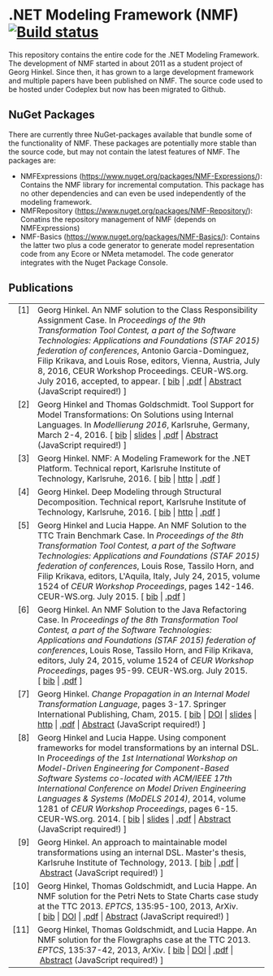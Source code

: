 # .NET Modeling Framework (NMF) [![Build status](https://ci.appveyor.com/api/projects/status/jbma22noos4y712w?svg=true)](https://ci.appveyor.com/project/georghinkel/nmf)

This repository contains the entire code for the .NET Modeling Framework. The development of NMF started in about 2011 as a student project of Georg Hinkel. Since then, it has grown to a large development framework and multiple papers have been published on NMF. The source code used to be hosted under Codeplex but now has been migrated to Github.

## NuGet Packages
There are currently three NuGet-packages available that bundle some of the functionality of NMF. These packages are potentially more stable than the source code, but may not contain the latest features of NMF.
The packages are:
* NMFExpressions (https://www.nuget.org/packages/NMF-Expressions/): Contains the NMF library for incremental computation. This package has no other dependencies and can even be used independently of the modeling framework.
* NMFRepository (https://www.nuget.org/packages/NMF-Repository/): Conatins the repository management of NMF (depends on NMFExpressions)
* NMF-Basics (https://www.nuget.org/packages/NMF-Basics/): Contains the latter two plus a code generator to generate model representation code from any Ecore or NMeta metamodel. The code generator integrates with the Nuget Package Console.

## Publications


<table>

<tr valign="top">
<td align="right" class="bibtexnumber">
[<a name="hinkel2016g">1</a>]
</td>
<td class="bibtexitem">
Georg Hinkel.
 An NMF solution to the Class Responsibility Assignment Case.
 In <em>Proceedings of the 9th Transformation Tool Contest, a part
  of the Software Technologies: Applications and Foundations (STAF 2015)
  federation of conferences</em>, Antonio Garcia-Dominguez, Filip Krikava, and
  Louis Rose, editors, Vienna, Austria, July 8, 2016, CEUR Workshop
  Proceedings. CEUR-WS.org.
 July 2016, accepted, to appear.
[&nbsp;<a href="http://sdqweb.ipd.kit.edu/publications/topics/nmf_bib.html#hinkel2016g">bib</a>&nbsp;| 
<a href="http://sdqweb.ipd.kit.edu/publications/pdfs/hinkel2016g.pdf">.pdf</a>&nbsp;|&nbsp;<a href="javascript:showAbstract(this);" onclick="showAbstract(this)">Abstract</a><noscript> (JavaScript required!)</noscript>&nbsp;]<div style="display:none;"><blockquote id="abstractBQ">
This paper presents a solution to the Class Responsibility Assignment (CRA) case at the Transformation Tool Contest (TTC) 2016 using the .NET Modeling Framework (NMF). The goal of this case was to find a class model with high cohesion but low coupling for a given set of attributes and methods with data dependencies and functional dependencies. The degree in which a given class model fulfills these properties is measured through the CRA-Index. We propose a generalpurpose code solution and discuss how this solution can benefit from incrementality. In particular, we show what steps are necessary to create an incremental solution using NMF Expressions and discuss its performance.
</blockquote></div>
</td>
</tr>


<tr valign="top">
<td align="right" class="bibtexnumber">
[<a name="hinkel2016b">2</a>]
</td>
<td class="bibtexitem">
Georg Hinkel and Thomas Goldschmidt.
 Tool Support for Model Transformations: On Solutions using Internal
  Languages.
 In <em>Modellierung 2016</em>, Karlsruhe, Germany, March 2-4, 2016.
[&nbsp;<a href="http://sdqweb.ipd.kit.edu/publications/topics/nmf_bib.html#hinkel2016b">bib</a>&nbsp;| 
<a href="http://sdqweb.ipd.kit.edu/publications/pdfs/hinkel2016b_slides.pdf">slides</a>&nbsp;| 
<a href="http://sdqweb.ipd.kit.edu/publications/pdfs/hinkel2016b.pdf">.pdf</a>&nbsp;|&nbsp;<a href="javascript:showAbstract(this);" onclick="showAbstract(this)">Abstract</a><noscript> (JavaScript required!)</noscript>&nbsp;]<div style="display:none;"><blockquote id="abstractBQ">
Model-driven engineering (MDE) has proven to be a useful approach to cope with todays ever growing complexity in the development of software systems, yet it is not widely applied in industry. As suggested by multiple studies, tool support is a major factor for this lack of adoption. Existing tools for MDE, in particular model transformation approaches, are often developed by small teams and cannot keep up with advanced tool support for mainstream languages such as provided by IntelliJ or Visual Studio. In this paper, we propose an approach to leverage existing tool support for model transformation using internal model transformation languages and investigate design decisions and their consequences for inherited tool support. The findings are used for the design of an internal model transformation language on the .NET platform.
</blockquote></div>
</td>
</tr>


<tr valign="top">
<td align="right" class="bibtexnumber">
[<a name="hinkel2016d">3</a>]
</td>
<td class="bibtexitem">
Georg Hinkel.
 NMF: A Modeling Framework for the .NET Platform.
 Technical report, Karlsruhe Institute of Technology, Karlsruhe, 2016.
[&nbsp;<a href="http://sdqweb.ipd.kit.edu/publications/topics/nmf_bib.html#hinkel2016d">bib</a>&nbsp;| 
<a href="http://nbn-resolving.org/urn:nbn:de:swb:90-537082">http</a>&nbsp;| 
<a href="http://sdqweb.ipd.kit.edu/publications/pdfs/hinkel2016d.pdf">.pdf</a>&nbsp;]

</td>
</tr>


<tr valign="top">
<td align="right" class="bibtexnumber">
[<a name="hinkel2016e">4</a>]
</td>
<td class="bibtexitem">
Georg Hinkel.
 Deep Modeling through Structural Decomposition.
 Technical report, Karlsruhe Institute of Technology, Karlsruhe, 2016.
[&nbsp;<a href="http://sdqweb.ipd.kit.edu/publications/topics/nmf_bib.html#hinkel2016e">bib</a>&nbsp;| 
<a href="http://nbn-resolving.org/urn:nbn:de:swb:90-576330">http</a>&nbsp;| 
<a href="http://sdqweb.ipd.kit.edu/publications/pdfs/hinkel2016e.pdf">.pdf</a>&nbsp;]

</td>
</tr>


<tr valign="top">
<td align="right" class="bibtexnumber">
[<a name="hinkel2015d">5</a>]
</td>
<td class="bibtexitem">
Georg Hinkel and Lucia Happe.
 An NMF Solution to the TTC Train Benchmark Case.
 In <em>Proceedings of the 8th Transformation Tool Contest, a part of
  the Software Technologies: Applications and Foundations (STAF 2015)
  federation of conferences</em>, Louis Rose, Tassilo Horn, and Filip Krikava,
  editors, L'Aquila, Italy, July 24, 2015, volume 1524 of <em>CEUR Workshop
  Proceedings</em>, pages 142-146. CEUR-WS.org.
 July 2015.
[&nbsp;<a href="http://sdqweb.ipd.kit.edu/publications/topics/nmf_bib.html#hinkel2015d">bib</a>&nbsp;| 
<a href="http://ceur-ws.org/Vol-1524/paper8.pdf">.pdf</a>&nbsp;]

</td>
</tr>


<tr valign="top">
<td align="right" class="bibtexnumber">
[<a name="hinkel2015e">6</a>]
</td>
<td class="bibtexitem">
Georg Hinkel.
 An NMF Solution to the Java Refactoring Case.
 In <em>Proceedings of the 8th Transformation Tool Contest, a part of
  the Software Technologies: Applications and Foundations (STAF 2015)
  federation of conferences</em>, Louis Rose, Tassilo Horn, and Filip Krikava,
  editors, July 24, 2015, volume 1524 of <em>CEUR Workshop Proceedings</em>, pages
  95-99. CEUR-WS.org.
 July 2015.
[&nbsp;<a href="http://sdqweb.ipd.kit.edu/publications/topics/nmf_bib.html#hinkel2015e">bib</a>&nbsp;| 
<a href="http://ceur-ws.org/Vol-1524/paper9.pdf">.pdf</a>&nbsp;]

</td>
</tr>


<tr valign="top">
<td align="right" class="bibtexnumber">
[<a name="hinkel2015a">7</a>]
</td>
<td class="bibtexitem">
Georg Hinkel.
 <em>Change Propagation in an Internal Model Transformation
  Language</em>, pages 3-17.
 Springer International Publishing, Cham, 2015.
[&nbsp;<a href="http://sdqweb.ipd.kit.edu/publications/topics/nmf_bib.html#hinkel2015a">bib</a>&nbsp;| 
<a href="http://dx.doi.org/10.1007/978-3-319-21155-8_1">DOI</a>&nbsp;| 
<a href="http://sdqweb.ipd.kit.edu/publications/pdfs/hinkel2015a_slides.pdf">slides</a>&nbsp;| 
<a href="http://dx.doi.org/10.1007/978-3-319-21155-8_1">http</a>&nbsp;| 
<a href="http://sdqweb.ipd.kit.edu/publications/pdfs/hinkel2015a.pdf">.pdf</a>&nbsp;|&nbsp;<a href="javascript:showAbstract(this);" onclick="showAbstract(this)">Abstract</a><noscript> (JavaScript required!)</noscript>&nbsp;]<div style="display:none;"><blockquote id="abstractBQ">
Despite good results, Model-Driven Engineering (MDE) has not been widely adopted in industry. According to studies by Staron and Mohaghegi, the lack of tool support is one of the major reasons for this. Although MDE has existed for more than a decade now, tool support is still insufficient. An approach to overcome this limitation for model transformations, which are a key part of MDE, is the usage of internal languages that reuse tool support for existing host languages. On the other hand, these internal languages typically do not provide key features like change propagation or bidirectional transformation. In this paper, we present an approach to use a single internal model transformation language to create unidirectional and bidirectional model transformations with optional change propagation. In total, we currently provide 18 operation modes based on a single specification. At the same time, the language may reuse tool support for C#. We validate the applicability of our language using a synthetic example with a transformation from finite state machines to Petri nets where we achieved speedups of up to 48 compared to classical batch transformations.
</blockquote></div>
</td>
</tr>


<tr valign="top">
<td align="right" class="bibtexnumber">
[<a name="hinkel2014">8</a>]
</td>
<td class="bibtexitem">
Georg Hinkel and Lucia Happe.
 Using component frameworks for model transformations by an internal
  DSL.
 In <em>Proceedings of the 1st International Workshop on
  Model-Driven Engineering for Component-Based Software Systems co-located with
  ACM/IEEE 17th International Conference on Model Driven Engineering Languages
  &amp; Systems (MoDELS 2014)</em>, 2014, volume 1281 of <em>CEUR Workshop
  Proceedings</em>, pages 6-15. CEUR-WS.org.
 2014.
[&nbsp;<a href="http://sdqweb.ipd.kit.edu/publications/topics/nmf_bib.html#hinkel2014">bib</a>&nbsp;| 
<a href="http://sdqweb.ipd.kit.edu/publications/pdfs/hinkel2014_slides.pdf">slides</a>&nbsp;| 
<a href="http://ceur-ws.org/Vol-1281/1.pdf">.pdf</a>&nbsp;|&nbsp;<a href="javascript:showAbstract(this);" onclick="showAbstract(this)">Abstract</a><noscript> (JavaScript required!)</noscript>&nbsp;]<div style="display:none;"><blockquote id="abstractBQ">
To increase the development productivity, possibilities for reuse, maintainability and quality of complex model transformations, modularization techniques are indispensable. Component-Based Software Engineering targets the challenge of modularity and is well-established in languages like Java or C# with component models like .NET, EJB or OSGi. There are still many challenging barriers to overcome in current model transformation languages to provide comparable support for component-based development of model transformations. Therefore, this paper provides a pragmatic solution based on NMF Transformations, a model transformation language realized as an internal DSL embedded in C#. An internal DSL can take advantage of the whole expressiveness and tooling build for the well established and known host language. In this work, we use the component model of the .NET platform to represent reusable components of model transformations to support internal and external model transformation composition. The transformation components are hidden behind transformation rule interfaces that can be exchanged dynamically through configuration. Using this approach we illustrate the possibilities to tackle typical issues of integrity and versioning, such as detecting versioning conflicts for model transformations.
</blockquote></div>
</td>
</tr>


<tr valign="top">
<td align="right" class="bibtexnumber">
[<a name="hinkel2013a">9</a>]
</td>
<td class="bibtexitem">
Georg Hinkel.
 An approach to maintainable model transformations using an internal
  DSL.
 Master's thesis, Karlsruhe Institute of Technology, 2013.
[&nbsp;<a href="http://sdqweb.ipd.kit.edu/publications/topics/nmf_bib.html#hinkel2013a">bib</a>&nbsp;| 
<a href="http://sdqweb.ipd.kit.edu/publications/pdfs/hinkel2013a.pdf">.pdf</a>&nbsp;|&nbsp;<a href="javascript:showAbstract(this);" onclick="showAbstract(this)">Abstract</a><noscript> (JavaScript required!)</noscript>&nbsp;]<div style="display:none;"><blockquote id="abstractBQ">
In recent years, model-driven software development (MDSD) has gained popularity among both industry and academia. MDSD aims to generate traditional software artifacts from models. This generation process is realized in multiple steps. Thus, before being transformed to software artifacts, models are transformed into models of other metamodels. Such model transformation is supported by dedicated model transformation languages. In many cases, these are entirely new languages (external domain-specific languages, DSLs) for a more clear and concise representation of abstractions. On the other hand, the tool support is rather poor and the transformation developers hardly know the transformation language. A possible solution for this problem is to extend the programming language typically used by developers (mostly Java or C#) with the required abstractions. This can be achieved with an internal DSL. Thus, concepts of the host language can easily be reused while still creating the necessary abstractions to ease development of model transformations. Furthermore, the tool support for the host language can be reused for the DSL. In this master thesis, NMF Transformations is presented, a framework and internal DSL for C#. It equips developers with the ability to specify model transformations in languages like C# without having to give up abstractions known from model transformation standards. Transformation developers get the full tool support provided for C#. The applicability of NMF Transformations as well as the impact of NMF Transformations to quality attributes of model transformations is evaluated in three case studies. Two of them come from the Transformation Tool Contests 2013 (TTC). With these case studies, NMF Transformations is compared with other approaches to model transformation. A further case study comes from ABB Corporate Research to demonstrate the advantages of NMF Transformations in an industrial scenario where aspects like testability gain special importance.
</blockquote></div>
</td>
</tr>


<tr valign="top">
<td align="right" class="bibtexnumber">
[<a name="hinkel2013b">10</a>]
</td>
<td class="bibtexitem">
Georg Hinkel, Thomas Goldschmidt, and Lucia Happe.
 An NMF solution for the Petri Nets to State Charts case study at the
  TTC 2013.
 <em>EPTCS</em>, 135:95-100, 2013, ArXiv.
[&nbsp;<a href="http://sdqweb.ipd.kit.edu/publications/topics/nmf_bib.html#hinkel2013b">bib</a>&nbsp;| 
<a href="http://dx.doi.org/10.4204/EPTCS.135.12">DOI</a>&nbsp;| 
<a href="http://sdqweb.ipd.kit.edu/publications/pdfs/hinkel2013b.pdf">.pdf</a>&nbsp;|&nbsp;<a href="javascript:showAbstract(this);" onclick="showAbstract(this)">Abstract</a><noscript> (JavaScript required!)</noscript>&nbsp;]<div style="display:none;"><blockquote id="abstractBQ">
Software systems are getting more and more complex. Model-driven engineering (MDE) offers ways to handle such increased complexity by lifting development to a higher level of abstraction. A key part in MDE are transformations that transform any given model into another. These transformations are used to generate all kinds of software artifacts from models. However, there is little consensus about the transformation tools. Thus, the Transformation Tool Contest (TTC) 2013 aims to compare different transformation engines. This is achieved through three different cases that have to be tackled. One of these cases is the Petri Net to State Chart case. A solution has to transform a Petri Net to a State Chart and has to derive a hierarchical structure within the State Chart. This paper presents the solution for this case using NMF Transformations as transformation engine. 
</blockquote></div>
</td>
</tr>


<tr valign="top">
<td align="right" class="bibtexnumber">
[<a name="hinkel2013c">11</a>]
</td>
<td class="bibtexitem">
Georg Hinkel, Thomas Goldschmidt, and Lucia Happe.
 An NMF solution for the Flowgraphs case at the TTC 2013.
 <em>EPTCS</em>, 135:37-42, 2013, ArXiv.
[&nbsp;<a href="http://sdqweb.ipd.kit.edu/publications/topics/nmf_bib.html#hinkel2013c">bib</a>&nbsp;| 
<a href="http://dx.doi.org/10.4204/EPTCS.135.5">DOI</a>&nbsp;| 
<a href="http://sdqweb.ipd.kit.edu/publications/pdfs/hinkel2013c.pdf">.pdf</a>&nbsp;|&nbsp;<a href="javascript:showAbstract(this);" onclick="showAbstract(this)">Abstract</a><noscript> (JavaScript required!)</noscript>&nbsp;]<div style="display:none;"><blockquote id="abstractBQ">
Software systems are getting more and more complex. Model-driven engineering (MDE) offers ways to handle such increased complexity by lifting development to a higher level of abstraction. A key part in MDE are transformations that transform any given model into another. These transformations are used to generate all kinds of software artifacts from models. However, there is little consensus about the transformation tools. Thus, the Transformation Tool Contest (TTC) 2013 aims to compare different transformation engines. This is achieved through three different cases that have to be tackled. One of these cases is the Flowgraphs case. A solution has to transform a Java code model into a simplified version and has to derive control and data flow. This paper presents the solution for this case using NMF Transformations as transformation engine. 
</blockquote></div>
</td>
</tr>
</table>

